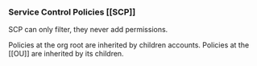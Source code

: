 ### Service Control Policies [[SCP]]
SCP can only filter, they never add permissions.

Policies at the org root are inherited by children accounts. Policies at the [[OU]] are inherited by its children.